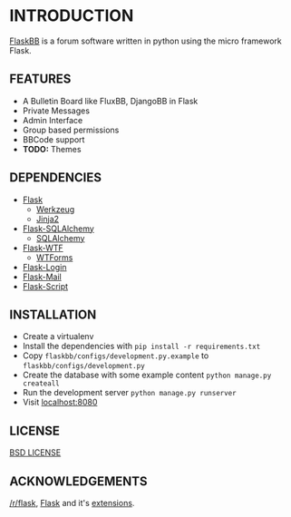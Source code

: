 # INTRODUCTION

[FlaskBB](http://flaskbb.org) is a forum software written in python
using the micro framework Flask.


## FEATURES

* A Bulletin Board like FluxBB, DjangoBB in Flask
* Private Messages
* Admin Interface
* Group based permissions
* BBCode support
* **TODO:** Themes


## DEPENDENCIES

* [Flask](http://flask.pocoo.org)
    * [Werkzeug](http://werkzeug.pocoo.org)
    * [Jinja2](http://jinja.pocoo.org)
* [Flask-SQLAlchemy](http://pythonhosted.org/Flask-SQLAlchemy/)
    * [SQLAlchemy](http://www.sqlalchemy.org/)
* [Flask-WTF](http://pythonhosted.org/Flask-WTF/)
    * [WTForms](http://wtforms.simplecodes.com/docs/1.0.4/)
* [Flask-Login](http://flask-login.readthedocs.org/en/latest/)
* [Flask-Mail](http://pythonhosted.org/flask-mail/)
* [Flask-Script](http://flask-script.readthedocs.org/en/latest/)


## INSTALLATION

* Create a virtualenv
* Install the dependencies with `pip install -r requirements.txt`
* Copy `flaskbb/configs/development.py.example` to `flaskbb/configs/development.py`
* Create the database with some example content `python manage.py createall`
* Run the development server `python manage.py runserver`
* Visit [localhost:8080](http://localhost:8080)

## LICENSE

[BSD LICENSE](http://flask.pocoo.org/docs/license/#flask-license)

## ACKNOWLEDGEMENTS

[/r/flask](http://reddit.com/r/flask), [Flask](http://flask.pocoo.org) and it's [extensions](http://flask.pocoo.org/extensions/).
